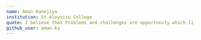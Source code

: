 ```yaml
---
name: Aman Kanojiya
institution: St.Aloysisu College
quote: I believe that Problems and challenges are opportunity which lifts your level up.​
github_user: aman-ka
---
```

